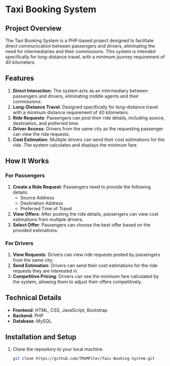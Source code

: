# Taxi Booking System

## Project Overview

The Taxi Booking System is a PHP-based project designed to facilitate direct communication between passengers and drivers, eliminating the need for intermediaries and their commissions. This system is intended specifically for long-distance travel, with a minimum journey requirement of 40 kilometers.

## Features

1. **Direct Interaction**: The system acts as an intermediary between passengers and drivers, eliminating middle agents and their commissions.
2. **Long-Distance Travel**: Designed specifically for long-distance travel with a minimum distance requirement of 40 kilometers.
3. **Ride Requests**: Passengers can post their ride details, including source, destination, and preferred time.
4. **Driver Access**: Drivers from the same city as the requesting passenger can view the ride requests.
5. **Cost Estimation**: Multiple drivers can send their cost estimations for the ride. The system calculates and displays the minimum fare.

## How It Works

### For Passengers

1. **Create a Ride Request**: Passengers need to provide the following details:
   - Source Address
   - Destination Address
   - Preferred Time of Travel
2. **View Offers**: After posting the ride details, passengers can view cost estimations from multiple drivers.
3. **Select Offer**: Passengers can choose the best offer based on the provided estimations.

### For Drivers

1. **View Requests**: Drivers can view ride requests posted by passengers from the same city.
2. **Send Estimation**: Drivers can send their cost estimations for the ride requests they are interested in.
3. **Competitive Pricing**: Drivers can see the minimum fare calculated by the system, allowing them to adjust their offers competitively.

## Technical Details

- **Frontend**: HTML, CSS, JavaScript, Bootstrap
- **Backend**: PHP
- **Database**: MySQL

## Installation and Setup

1. Clone the repository to your local machine.
   ```bash
   git clone https://github.com/TRUMPiler/Taxi-Booking-System.git
